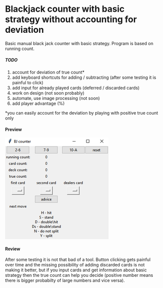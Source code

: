 # Blackjack counter with basic strategy without accounting for deviation

Basic manual black jack counter with basic strategy. Program is based on running count.


##### TODO

1. account for deviation of true count*
2. add keyboard shortcuts for adding / subtracting (after some testing it is painful to click)
3. add input for already played cards (deferred / discarded cards)
4. work on design (not soon probably)
5. automate, use image processing (not soon)
6. add player advantage (%)


*you can easily account for the deviation by playing with positive true count only


#### Preview

![preview](preview.png)

#### Review

After some testing it is not that bad of a tool. Button clicking gets painful over time and the missing possibility of adding discarded cards is not making it better, but if you input cards and get information about basic strategy then the true count can help you decide (positive number means there is bigger probabilty of large numbers and vice versa).
